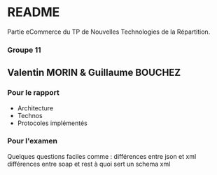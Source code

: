 # README

Partie eCommerce du TP de Nouvelles Technologies de la Répartition.

### Groupe 11
## Valentin MORIN & Guillaume BOUCHEZ

### Pour le rapport

- Architecture
- Technos
- Protocoles implémentés

### Pour l'examen

Quelques questions faciles comme :
	différences entre json et xml
	différences entre soap et rest 
	à quoi sert un schema xml
